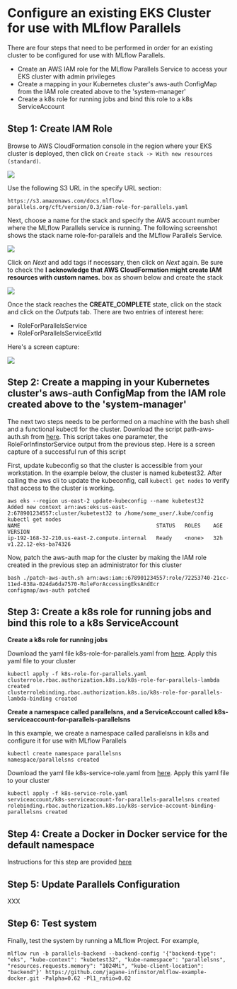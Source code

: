 # Configure an existing EKS Cluster for use with MLflow Parallels

There are four steps that need to be performed in order for an existing cluster to be configured for use with MLflow Parallels.

- Create an AWS IAM role for the MLflow Parallels Service to access your EKS cluster with admin privileges
- Create a mapping in your Kubernetes cluster's aws-auth ConfigMap from the IAM role created above to the 'system-manager' 
- Create a k8s role for running jobs and bind this role to a k8s ServiceAccount

## Step 1: Create IAM Role

Browse to AWS CloudFormation console in the region where your EKS cluster is deployed, then click on ``Create stack -> With new resources (standard)``.

[![](https://docs.mlflow-parallels.org/images/install-existing-1.png?raw=true)](https://docs.mlflow-parallels.org/images/install-existing-1.png?raw=true)

Use the following S3 URL in the specify URL section:

```
https://s3.amazonaws.com/docs.mlflow-parallels.org/cft/version/0.3/iam-role-for-parallels.yaml
```

Next, choose a name for the stack and specify the AWS account number where the MLflow Parallels service is running. The following screenshot shows the stack name role-for-parallels and the MLflow Parallels Service.


[![](https://docs.mlflow-parallels.org/images/install-existing-2.png?raw=true)](https://docs.mlflow-parallels.org/images/install-existing-2.png?raw=true)


Click on *Next* and add tags if necessary, then click on *Next* again. Be sure to check the **I acknowledge that AWS CloudFormation might create IAM resources with custom names.** box as shown below and create the stack

[![](https://docs.mlflow-parallels.org/images/install-existing-3.png?raw=true)](https://docs.mlflow-parallels.org/images/install-existing-3.png?raw=true)

Once the stack reaches the **CREATE_COMPLETE** state, click on the stack and click on the *Outputs* tab. There are two entries of interest here:

- RoleForParallelsService
- RoleForParallelsServiceExtId

Here's a screen capture:

[![](https://docs.mlflow-parallels.org/images/install-existing-4.png?raw=true)](https://docs.mlflow-parallels.org/images/install-existing-4.png?raw=true)

## Step 2: Create a mapping in your Kubernetes cluster's aws-auth ConfigMap from the IAM role created above to the 'system-manager' 

The next two steps needs to be performed on a machine with the bash shell and a functional kubectl for the cluster. Download the script path-aws-auth.sh from [here](https://docs.mlflow-parallels.org/scripts/patch-aws-auth.sh "Download patch-aws-auth.sh"). This script takes one parameter, the RoleForInfinstorService output from the previous step. Here is a screen capture of a successful run of this script

First, update kubeconfig so that the cluster is accessible from your workstation. In the example below, the cluster is named kubetest32. After calling the aws cli to update the kubeconfig, call ``kubectl get nodes`` to verify that access to the cluster is working.

```
aws eks --region us-east-2 update-kubeconfig --name kubetest32
Added new context arn:aws:eks:us-east-2:678901234557:cluster/kubetest32 to /home/some_user/.kube/config
kubectl get nodes
NAME                                           STATUS   ROLES    AGE   VERSION
ip-192-168-32-210.us-east-2.compute.internal   Ready    <none>   32h   v1.22.12-eks-ba74326
```

Now, patch the aws-auth map for the cluster by making the IAM role created in the previous step an administrator for this cluster

```
bash ./patch-aws-auth.sh arn:aws:iam::678901234557:role/72253740-21cc-11ed-838a-024da6da7570-RoleForAccessingEksAndEcr
configmap/aws-auth patched

```

## Step 3: Create a k8s role for running jobs and bind this role to a k8s ServiceAccount

**Create a k8s role for running jobs**

Download the yaml file k8s-role-for-parallels.yaml from [here](https://docs.mlflow-parallels.org/scripts/k8s-role-for-parallels.yaml "Download k8s-role-for-parallels.yaml"). Apply this yaml file to your cluster

```
kubectl apply -f k8s-role-for-parallels.yaml
clusterrole.rbac.authorization.k8s.io/k8s-role-for-parallels-lambda created
clusterrolebinding.rbac.authorization.k8s.io/k8s-role-for-parallels-lambda-binding created
```

**Create a namespace called parallelsns, and a ServiceAccount called k8s-serviceaccount-for-parallels-parallelsns**

In this example, we create a namespace called parallelsns in k8s and configure it for use with MLflow Parallels

```
kubectl create namespace parallelsns
namespace/parallelsns created
```

Download the yaml file k8s-service-role.yaml from [here](https://docs.mlflow-parallels.org/scripts/k8s-service-role.yaml "Download k8s-service-role.yaml"). Apply this yaml file to your cluster

```
kubectl apply -f k8s-service-role.yaml 
serviceaccount/k8s-serviceaccount-for-parallels-parallelsns created
rolebinding.rbac.authorization.k8s.io/k8s-service-account-binding-parallelsns created

```

## Step 4: Create a Docker in Docker service for the default namespace

Instructions for this step are provided [here](/files/create-dind/ "Create Docker In Docker Service")

## Step 5: Update Parallels Configuration

XXX

## Step 6: Test system

Finally, test the system by running a MLflow Project. For example,

```
mlflow run -b parallels-backend --backend-config '{"backend-type": "eks", "kube-context": "kubetest32", "kube-namespace": "parallelsns", "resources.requests.memory": "1024Mi", "kube-client-location": "backend"}' https://github.com/jagane-infinstor/mlflow-example-docker.git -Palpha=0.62 -Pl1_ratio=0.02
```
